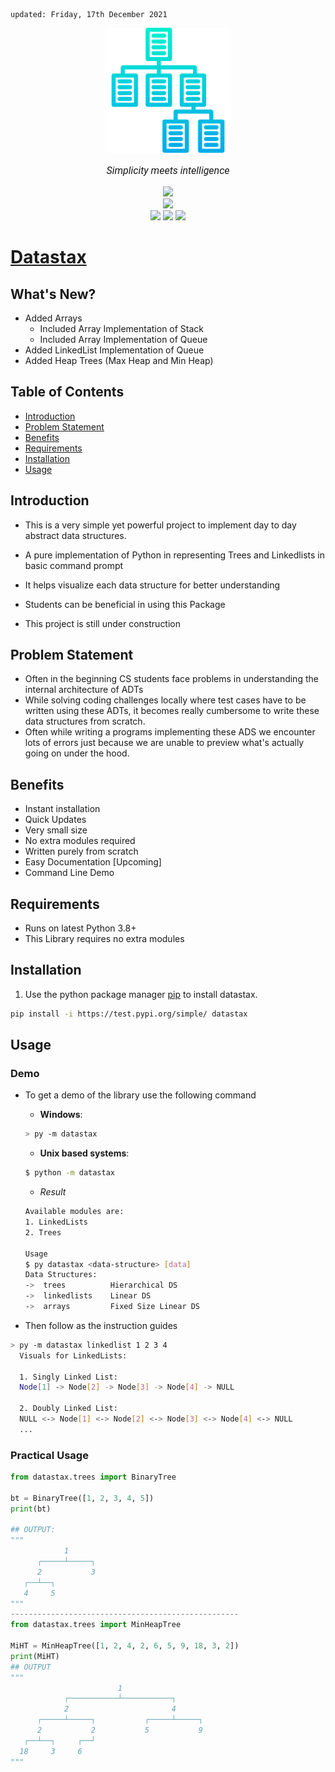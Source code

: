     updated: Friday, 17th December 2021

<div align=center>
    <a href="https://github.com/warmachine028/datastax"><img width=200 src="assets/icon.png" alt="datastax"></a>
    <p style="font-family: roboto, calibri; font-size:12pt; font-style:italic"> Simplicity meets intelligence</p>
    <a href="https://github.com/warmachine028/datastax/releases/"> <img src="https://img.shields.io/github/v/release/warmachine028/datastax?color=brightgreen"></a>
    <br>
    <a href="https://github.com/warmachine028/datastax/releases/tag/0.0.1"> <img src="https://img.shields.io/github/v/release/warmachine028/datastax?color=lightgreen&include_prereleases&label=pre%20release"> </a>
    <br>
    <img src="https://img.shields.io/github/stars/warmachine028/datastax">
    <a href= "https://github.com/warmachine028/datastax/blob/main/LICENSE"><img src="https://img.shields.io/github/license/warmachine028/datastax?color=orange"></a>
    <a href="https://github.com/warmachine028/datastax/network/members"><img src="https://img.shields.io/github/forks/warmachine028/datastax?color=cyan"></a>
</div>

# [Datastax](https://github.com/warmachine028/datastax)

## What's New?

- Added Arrays
    - Included Array Implementation of Stack
    - Included Array Implementation of Queue
- Added LinkedList Implementation of Queue
- Added Heap Trees (Max Heap and Min Heap)

## Table of Contents

- [Introduction](#introduction)
- [Problem Statement](#problem-statement)
- [Benefits](#benefits)
- [Requirements](#requirements)
- [Installation](#installation)
- [Usage](#usage)

## Introduction

- This is a very simple yet powerful project to implement day to day abstract data structures.
- A pure implementation of Python in representing Trees and Linkedlists in basic command prompt

- It helps visualize each data structure for better understanding
- Students can be beneficial in using this Package
- This project is still under construction

## Problem Statement

- Often in the beginning CS students face problems in understanding the internal architecture of ADTs
- While solving coding challenges locally where test cases have to be written using these ADTs, it becomes really
  cumbersome to write these data structures from scratch.
- Often while writing a programs implementing these ADS we encounter lots of errors just because we are unable to
  preview what's actually going on under the hood.

## Benefits

- Instant installation
- Quick Updates
- Very small size
- No extra modules required
- Written purely from scratch
- Easy Documentation [Upcoming]
- Command Line Demo

## Requirements

- Runs on latest Python 3.8+
- This Library requires no extra modules

## Installation

1. Use the python package manager [pip](https://pip.pypa.io/en/stable/) to install datastax.

```bash
pip install -i https://test.pypi.org/simple/ datastax
```

## Usage

### Demo

- To get a demo of the library use the following command
    - **Windows**:

  ```bash
  > py -m datastax 
  ```
    - **Unix based systems**:

  ```bash
  $ python -m datastax
  ```
    - _Result_
  ```bash
  Available modules are:
  1. LinkedLists
  2. Trees
  
  Usage
  $ py datastax <data-structure> [data]
  Data Structures:
  ->  trees          Hierarchical DS
  ->  linkedlists    Linear DS
  ->  arrays         Fixed Size Linear DS

  ```
- Then follow as the instruction guides

```bash
> py -m datastax linkedlist 1 2 3 4
  Visuals for LinkedLists:

  1. Singly Linked List:
  Node[1] -> Node[2] -> Node[3] -> Node[4] -> NULL

  2. Doubly Linked List:
  NULL <-> Node[1] <-> Node[2] <-> Node[3] <-> Node[4] <-> NULL
  ...
```

### Practical Usage

```py
from datastax.trees import BinaryTree

bt = BinaryTree([1, 2, 3, 4, 5])
print(bt)

## OUTPUT:
"""
            1           
      ┌─────┴─────┐     
      2           3     
   ┌──┴──┐              
   4     5              
"""
---------------------------------------------------
from datastax.trees import MinHeapTree

MiHT = MinHeapTree([1, 2, 4, 2, 6, 5, 9, 18, 3, 2])
print(MiHT)
## OUTPUT
"""
                        1                       
            ┌───────────┴───────────┐           
            2                       4           
      ┌─────┴─────┐           ┌─────┴─────┐     
      2           2           5           9     
   ┌──┴──┐     ┌──┘                             
  18     3     6                                
"""
```
